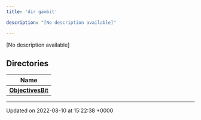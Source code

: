 ```yaml
---
title: 'dir gambit'

description: "[No description available]"

---
```







[No description available]

## Directories

| Name           |
| -------------- |
| **[ObjectivesBit](/documentation/code/gambit_2.2/files/dir_7dfe9eaad9a1d90fb409b25558cd7c79/#dir-objectivesbit)**  |






-------------------------------

Updated on 2022-08-10 at 15:22:38 +0000
